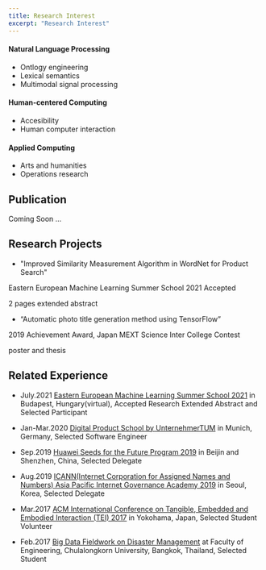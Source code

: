 ```yaml
---
title: Research Interest
excerpt: "Research Interest"
---
```


#### Natural Language Processing
* Ontlogy engineering
* Lexical semantics
* Multimodal signal processing

#### Human-centered Computing 
* Accesibility
* Human computer interaction

#### Applied Computing
* Arts and humanities
* Operations research

## Publication
Coming Soon ...

## Research Projects
* "Improved Similarity Measurement Algorithm in WordNet for Product Search"

Eastern European Machine Learning Summer School 2021 Accepted

2 pages extended abstract

* “Automatic photo title generation method using TensorFlow”

2019 Achievement Award, Japan MEXT Science Inter College Contest

poster and thesis

## Related Experience
* July.2021 [Eastern European Machine Learning Summer School 2021](https://www.eeml.eu/home) in Budapest, Hungary(virtual), Accepted Research Extended Abstract and Selected Participant 

* Jan-Mar.2020 [Digital Product School by UnternehmerTUM](https://digitalproductschool.io/) in Munich, Germany, Selected Software Engineer

* Sep.2019 [Huawei Seeds for the Future Program 2019](https://www.huawei.com/minisite/seeds-for-the-future/index.html) in Beijin and Shenzhen, China, Selected Delegate

* Aug.2019 [ICANN(Internet Corporation for Assigned Names and Numbers) Asia Pacific Internet Governance Academy 2019](https://www.icann.org/en/announcements/details/apply-now-the-asia-pacific-internet-governance-academy-2019-14-5-2019-en) in Seoul, Korea, Selected Delegate	    
       
* Mar.2017 [ACM International Conference on Tangible, Embedded and Embodied Interaction (TEI) 2017](https://tei.acm.org/2017/) in Yokohama, Japan, Selected Student Volunteer	

* Feb.2017 [Big Data Fieldwork on Disaster Management](https://www.eba-consortium.asia/?p=2998) at Faculty of Engineering, Chulalongkorn University, Bangkok, Thailand, Selected Student
